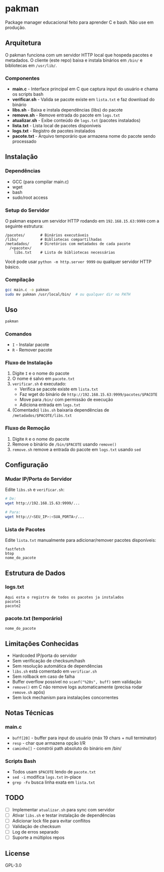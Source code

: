 # pakman

Package manager educacional feito para aprender C e bash. Não use em produção.

## Arquitetura

O pakman funciona com um servidor HTTP local que hospeda pacotes e metadados. O cliente (este repo) baixa e instala binários em `/bin/` e bibliotecas em `/usr/lib/`.

### Componentes

- **main.c** - Interface principal em C que captura input do usuário e chama os scripts bash
- **verificar.sh** - Valida se pacote existe em `lista.txt` e faz download do binário
- **libs.sh** - Baixa e instala dependências (libs) do pacote
- **remove.sh** - Remove entrada do pacote em `logs.txt`
- **atualizar.sh** - Exibe conteúdo de `logs.txt` (pacotes instalados)
- **lista.txt** - Lista local de pacotes disponíveis
- **logs.txt** - Registro de pacotes instalados
- **pacote.txt** - Arquivo temporário que armazena nome do pacote sendo processado

## Instalação

### Dependências

- GCC (para compilar main.c)
- wget
- bash
- sudo/root access

### Setup do Servidor

O pakman espera um servidor HTTP rodando em `192.168.15.63:9999` com a seguinte estrutura:

```
/pacotes/       # Binários executáveis
/libs/          # Bibliotecas compartilhadas
/metadados/     # Diretórios com metadados de cada pacote
  /<pacote>/
    libs.txt    # Lista de bibliotecas necessárias
```

Você pode usar `python -m http.server 9999` ou qualquer servidor HTTP básico.

### Compilação

```bash
gcc main.c -o pakman
sudo mv pakman /usr/local/bin/  # ou qualquer dir no PATH
```

## Uso

```bash
pakman
```

### Comandos

- `I` - Instalar pacote
- `R` - Remover pacote

### Fluxo de Instalação

1. Digite `I` e o nome do pacote
2. O nome é salvo em `pacote.txt`
3. `verificar.sh` é executado:
   - Verifica se pacote existe em `lista.txt`
   - Faz wget do binário de `http://192.168.15.63:9999/pacotes/$PACOTE`
   - Move para `/bin/` com permissão de execução
   - Adiciona entrada em `logs.txt`
4. (Comentado) `libs.sh` baixaria dependências de `/metadados/$PACOTE/libs.txt`

### Fluxo de Remoção

1. Digite `R` e o nome do pacote
2. Remove o binário de `/bin/$PACOTE` usando `remove()`
3. `remove.sh` remove a entrada do pacote em `logs.txt` usando `sed`

## Configuração

### Mudar IP/Porta do Servidor

Edite `libs.sh` e `verificar.sh`:

```bash
# De:
wget http://192.168.15.63:9999/...

# Para:
wget http://<SEU_IP>:<SUA_PORTA>/...
```

### Lista de Pacotes

Edite `lista.txt` manualmente para adicionar/remover pacotes disponíveis:

```
fastfetch
btop
nome_do_pacote
```

## Estrutura de Dados

### logs.txt
```
Aqui esta o registro de todos os pacotes ja instalados
pacote1
pacote2
```

### pacote.txt (temporário)
```
nome_do_pacote
```

## Limitações Conhecidas

- Hardcoded IP/porta do servidor
- Sem verificação de checksum/hash
- Sem resolução automática de dependências
- `libs.sh` está comentado em `verificar.sh`
- Sem rollback em caso de falha
- Buffer overflow possível no `scanf("%20s", buff)` sem validação
- `remove()` em C não remove logs automaticamente (precisa rodar `remove.sh` após)
- Sem lock mechanism para instalações concorrentes

## Notas Técnicas

### main.c
- `buff[20]` - buffer para input do usuário (máx 19 chars + null terminator)
- `resp` - char que armazena opção I/R
- `caminho[]` - constrói path absoluto do binário em /bin/

### Scripts Bash
- Todos usam `$PACOTE` lendo de `pacote.txt`
- `sed -i` modifica `logs.txt` in-place
- `grep -Fx` busca linha exata em `lista.txt`

## TODO

- [ ] Implementar `atualizar.sh` para sync com servidor
- [ ] Ativar `libs.sh` e testar instalação de dependências
- [ ] Adicionar lock file para evitar conflitos
- [ ] Validação de checksum
- [ ] Log de erros separado
- [ ] Suporte a múltiplos repos

## License

GPL-3.0
